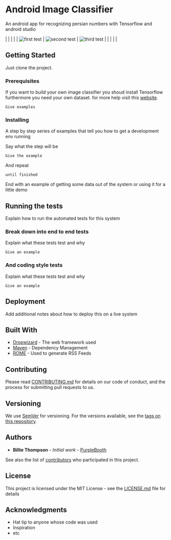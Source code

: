 # Android Image Classifier 

An android app for recognizing persian numbers with Tensorflow and android studio



|   |   |   |
| ![first test](https://github.com/parham29/tensorflow-persian-numbers/blob/master/screenshots/test-1.jpg) | ![second test](https://github.com/parham29/tensorflow-persian-numbers/blob/master/screenshots/test-3.jpg) | ![third test](https://github.com/parham29/tensorflow-persian-numbers/blob/master/screenshots/test-4.jpg) |
|   |   |   |


## Getting Started

Just clone the project.

### Prerequisites

If you want to build your own image classifier you shoud install Tensorflow furthermore you need your own dataset. for more help visit this [website][website].

```
Give examples
```

### Installing

A step by step series of examples that tell you how to get a development env running

Say what the step will be

```
Give the example
```

And repeat

```
until finished
```

End with an example of getting some data out of the system or using it for a little demo

## Running the tests

Explain how to run the automated tests for this system

### Break down into end to end tests

Explain what these tests test and why

```
Give an example
```

### And coding style tests

Explain what these tests test and why

```
Give an example
```

## Deployment

Add additional notes about how to deploy this on a live system

## Built With

* [Dropwizard](http://www.dropwizard.io/1.0.2/docs/) - The web framework used
* [Maven](https://maven.apache.org/) - Dependency Management
* [ROME](https://rometools.github.io/rome/) - Used to generate RSS Feeds

## Contributing

Please read [CONTRIBUTING.md](https://gist.github.com/PurpleBooth/b24679402957c63ec426) for details on our code of conduct, and the process for submitting pull requests to us.

## Versioning

We use [SemVer](http://semver.org/) for versioning. For the versions available, see the [tags on this repository](https://github.com/your/project/tags). 

## Authors

* **Billie Thompson** - *Initial work* - [PurpleBooth](https://github.com/PurpleBooth)

See also the list of [contributors](https://github.com/your/project/contributors) who participated in this project.

## License

This project is licensed under the MIT License - see the [LICENSE.md](LICENSE.md) file for details

## Acknowledgments

* Hat tip to anyone whose code was used
* Inspiration
* etc

[website]: https://hackernoon.com/building-an-insanely-fast-image-classifier-on-android-with-mobilenets-in-tensorflow-dc3e0c4410d4 "https://hackernoon.com"
